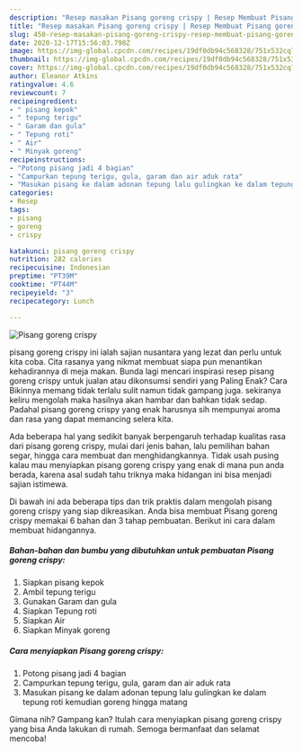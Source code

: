 ```yaml
---
description: "Resep masakan Pisang goreng crispy | Resep Membuat Pisang goreng crispy Yang Menggugah Selera"
title: "Resep masakan Pisang goreng crispy | Resep Membuat Pisang goreng crispy Yang Menggugah Selera"
slug: 450-resep-masakan-pisang-goreng-crispy-resep-membuat-pisang-goreng-crispy-yang-menggugah-selera
date: 2020-12-17T15:56:03.798Z
image: https://img-global.cpcdn.com/recipes/19df0db94c568328/751x532cq70/pisang-goreng-crispy-foto-resep-utama.jpg
thumbnail: https://img-global.cpcdn.com/recipes/19df0db94c568328/751x532cq70/pisang-goreng-crispy-foto-resep-utama.jpg
cover: https://img-global.cpcdn.com/recipes/19df0db94c568328/751x532cq70/pisang-goreng-crispy-foto-resep-utama.jpg
author: Eleanor Atkins
ratingvalue: 4.6
reviewcount: 7
recipeingredient:
- " pisang kepok"
- " tepung terigu"
- " Garam dan gula"
- " Tepung roti"
- " Air"
- " Minyak goreng"
recipeinstructions:
- "Potong pisang jadi 4 bagian"
- "Campurkan tepung terigu, gula, garam dan air aduk rata"
- "Masukan pisang ke dalam adonan tepung lalu gulingkan ke dalam tepung roti kemudian goreng hingga matang"
categories:
- Resep
tags:
- pisang
- goreng
- crispy

katakunci: pisang goreng crispy 
nutrition: 282 calories
recipecuisine: Indonesian
preptime: "PT39M"
cooktime: "PT44M"
recipeyield: "3"
recipecategory: Lunch

---
```



![Pisang goreng crispy](https://img-global.cpcdn.com/recipes/19df0db94c568328/751x532cq70/pisang-goreng-crispy-foto-resep-utama.jpg)


pisang goreng crispy ini ialah sajian nusantara yang lezat dan perlu untuk kita coba. Cita rasanya yang nikmat membuat siapa pun menantikan kehadirannya di meja makan.
Bunda lagi mencari inspirasi resep pisang goreng crispy untuk jualan atau dikonsumsi sendiri yang Paling Enak? Cara Bikinnya memang tidak terlalu sulit namun tidak gampang juga. sekiranya keliru mengolah maka hasilnya akan hambar dan bahkan tidak sedap. Padahal pisang goreng crispy yang enak harusnya sih mempunyai aroma dan rasa yang dapat memancing selera kita.

Ada beberapa hal yang sedikit banyak berpengaruh terhadap kualitas rasa dari pisang goreng crispy, mulai dari jenis bahan, lalu pemilihan bahan segar, hingga cara membuat dan menghidangkannya. Tidak usah pusing kalau mau menyiapkan pisang goreng crispy yang enak di mana pun anda berada, karena asal sudah tahu triknya maka hidangan ini bisa menjadi sajian istimewa.




Di bawah ini ada beberapa tips dan trik praktis dalam mengolah pisang goreng crispy yang siap dikreasikan. Anda bisa membuat Pisang goreng crispy memakai 6 bahan dan 3 tahap pembuatan. Berikut ini cara dalam membuat hidangannya.

<!--inarticleads1-->

##### Bahan-bahan dan bumbu yang dibutuhkan untuk pembuatan Pisang goreng crispy:

1. Siapkan  pisang kepok
1. Ambil  tepung terigu
1. Gunakan  Garam dan gula
1. Siapkan  Tepung roti
1. Siapkan  Air
1. Siapkan  Minyak goreng




<!--inarticleads2-->

##### Cara menyiapkan Pisang goreng crispy:

1. Potong pisang jadi 4 bagian
1. Campurkan tepung terigu, gula, garam dan air aduk rata
1. Masukan pisang ke dalam adonan tepung lalu gulingkan ke dalam tepung roti kemudian goreng hingga matang




Gimana nih? Gampang kan? Itulah cara menyiapkan pisang goreng crispy yang bisa Anda lakukan di rumah. Semoga bermanfaat dan selamat mencoba!
